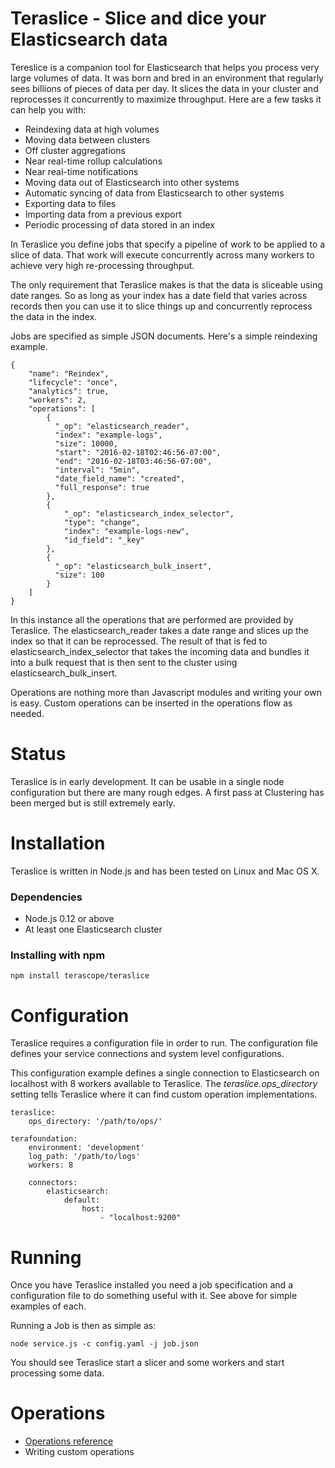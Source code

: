 # Teraslice - Slice and dice your Elasticsearch data

Tereslice is a companion tool for Elasticsearch that helps you process very large volumes of data. It was born and bred in an environment that regularly sees billions of pieces of data per day. It slices the data in your cluster and reprocesses it concurrently to maximize throughput. Here are a few tasks it can help you with:

  * Reindexing data at high volumes
  * Moving data between clusters
  * Off cluster aggregations
  * Near real-time rollup calculations
  * Near real-time notifications
  * Moving data out of Elasticsearch into other systems
  * Automatic syncing of data from Elasticsearch to other systems
  * Exporting data to files
  * Importing data from a previous export
  * Periodic processing of data stored in an index

In Teraslice you define jobs that specify a pipeline of work to be applied to a slice of data. That work will execute concurrently across many workers to achieve very high re-processing throughput.

The only requirement that Teraslice makes is that the data is sliceable using date ranges. So as long as your index has a date field that varies across records then you can use it to slice things up and concurrently reprocess the data in the index.

Jobs are specified as simple JSON documents. Here's a simple reindexing example.

```
{
    "name": "Reindex",
    "lifecycle": "once",
    "analytics": true,
    "workers": 2,
    "operations": [
        {
          "_op": "elasticsearch_reader",
          "index": "example-logs",
          "size": 10000,
          "start": "2016-02-18T02:46:56-07:00",
          "end": "2016-02-18T03:46:56-07:00",
          "interval": "5min",
          "date_field_name": "created",
          "full_response": true
        },
        {
            "_op": "elasticsearch_index_selector",
            "type": "change",
            "index": "example-logs-new",
            "id_field": "_key"
        },
        {
          "_op": "elasticsearch_bulk_insert",
          "size": 100
        }
    ]
}
```

In this instance all the operations that are performed are provided by Teraslice. The elasticsearch_reader takes a date range and slices up the index so that it can be reprocessed. The result of that is fed to elasticsearch_index_selector that takes the incoming data and bundles it into a bulk request that is then sent to the cluster using elasticsearch_bulk_insert.

Operations are nothing more than Javascript modules and writing your own is easy. Custom operations can be inserted in the operations flow as needed.

# Status

Teraslice is in early development. It can be usable in a single node configuration but there are many rough edges. A first pass at Clustering has been merged but is still extremely early.

# Installation

Teraslice is written in Node.js and has been tested on Linux and Mac OS X.

### Dependencies ###
* Node.js 0.12 or above
* At least one Elasticsearch cluster

### Installing with npm ###

```
npm install terascope/teraslice
```
# Configuration

Teraslice requires a configuration file in order to run. The configuration file defines your service connections and system level configurations.

This configuration example defines a single connection to Elasticsearch on localhost with 8 workers available to Teraslice. The *teraslice.ops_directory* setting tells Teraslice where it can find custom operation implementations.


```
teraslice:
    ops_directory: '/path/to/ops/'

terafoundation:
    environment: 'development'
    log_path: '/path/to/logs'
    workers: 8

    connectors:
        elasticsearch:
            default:
                host:
                    - "localhost:9200"
```

# Running

Once you have Teraslice installed you need a job specification and a configuration file to do something useful with it. See above for simple examples of each.

Running a Job is then as simple as:

```
node service.js -c config.yaml -j job.json
```

You should see Teraslice start a slicer and some workers and start processing some data.

# Operations

 * [Operations reference](./docs/reference.md)
 * Writing custom operations


